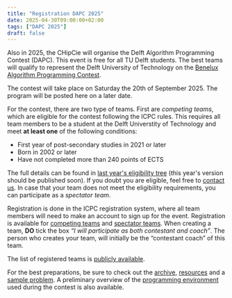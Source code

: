 ```yaml
---
title: "Registration DAPC 2025"
date: 2025-04-30T09:00:00+02:00
tags: ["DAPC 2025"]
draft: false
---
```


Also in 2025, the CHipCie will organise the Delft Algorithm Programming Contest (DAPC). This event is free for all TU Delft students.
The best teams will qualify to represent the Delft University of Technology on the [Benelux Algorithm Programming Contest](https://2025.bapc.eu/).

The contest will take place on Saturday the 20th of September 2025. The program will be posted here on a later date.

For the contest, there are two type of teams. First are *competing teams*, which are eligible for the contest following the ICPC rules.
This requires all team members to be a student at the Delft Universtity of Technology and meet **at least one** of the following conditions:
* First year of post-secondary studies in 2021 or later
* Born in 2002 or later
* Have not completed more than 240 points of ECTS

The full details can be found in [last year's eligibility tree](https://drive.google.com/file/d/1cFXF7ZKNP72ZZrq3yVIrREdk-snse1aX/view)
(this year's version should be published soon).
If you doubt you are eligible, feel free to [contact us](/contact).
In case that your team does not meet the eligibility requirements, you can participate as a *spectator team*.

Registration is done in the ICPC registration system, where all team members will need to make an account to sign up for the event.
Registration is available for [competing teams](https://icpc.global/private/teamRegistration/site/38880)
and [spectator teams](https://icpc.global/private/teamRegistration/site/38876).
When creating a team, **DO** tick the box *“I will participate as both contestant and coach”*.
The person who creates your team, will initially be the “contestant coach” of this team.

The list of registered teams is [publicly available](https://icpc.global/regionals/finder/BAPC-Preliminaries-2025/teams).

For the best preparations, be sure to check out the [archive](/archive), [resources](/resources) and a [sample problem](/sample).
A preliminary overview of the [programming environment](/systems) used during the contest is also available.

